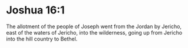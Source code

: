 # Joshua 16:1

The allotment of the people of Joseph went from the Jordan by Jericho, east of the waters of Jericho, into the wilderness, going up from Jericho into the hill country to Bethel.
